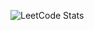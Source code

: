 ![LeetCode Stats](https://leetcard.jacoblin.cool/yashulian?theme=dark&font=Comic%20Neue&ext=activity)
